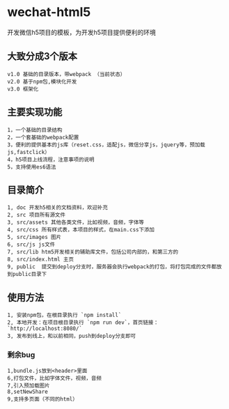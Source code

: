 # wechat-html5
开发微信h5项目的模板，为开发h5项目提供便利的环境

## 大致分成3个版本
    v1.0 基础的目录版本，带webpack （当前状态）
    v2.0 基于npm包,模块化开发
    v3.0 框架化

## 主要实现功能

    1，一个基础的目录结构
    2，一个套基础的webpack配置
    3，便利的提供基本的js库（reset.css，适配js，微信分享js，jquery等，预加载js,fastclick）
    4，h5项目上线流程，注意事项的说明
    5，支持使用es6语法

## 目录简介

    1, doc 开发h5相关的文档资料，欢迎补充
    2, src 项目所有源文件
    3, src/assets 其他各类文件，比如视频，音频，字体等
    4, src/css 所有样式表，本项目的样式，在main.css下添加
    5, src/images 图片
    6, src/js js文件
    7, src/lib htm5开发相关的辅助库文件，包括公司内部的，和第三方的
    8, src/index.html 主页
    9, public  提交到deploy分支时，服务器会执行webpack的打包，将打包完成的文件都放到public目录下

## 使用方法

    1, 安装npm包，在根目录执行 `npm install`
    2, 本地开发：在项目根目录执行 `npm run dev`，首页链接：`http://localhost:8080/`
    3, 发布到线上，和以前相同，push到deploy分支即可

### 剩余bug

    1,bundle.js放到<header>里面
    6,打包文件，比如字体文件，视频，音频
    7,引入预加载图片
    8,setNewShare
    9,支持多页面（不同的html）
